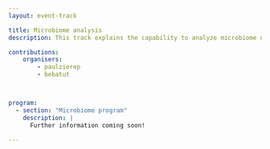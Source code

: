 ```yaml
---
layout: event-track

title: Microbiome analysis
description: This track explains the capability to analyze microbiome data using Galaxy, covering essential tasks such as amplicon analysis and its visualization. It progresses to more advanced topics, including assembly and binning - the requirements for reconstructing Metagenome-Assembled Genomes (MAGs) from microbiome samples, and finally extends to complex analyses like metatranscriptome studies and pathogen detection. Start with the tutorial at your own pace. You can have a look at the program of the [GTA's 2024 Microbiome track](https://training.galaxyproject.org/training-material/events/tracks/gta2024-microbiome.html).

contributions:
    organisers:
        - paulzierep
        - bebatut



program:
  - section: "Microbiome program" 
    description: |
      Further information coming soon! 

---
```

